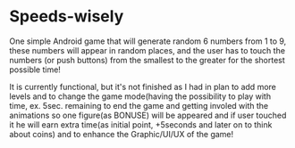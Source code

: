 # Speeds-wisely
One simple Android game that will generate random 6 numbers from 1 to 9, these numbers will appear in random places, and the user has to touch the numbers (or push buttons) from the smallest to the greater for the shortest possible time!

It is currently functional, but it's not finished as I had in plan to add more levels and to change the game mode(having the possibility to play with time, ex. 5sec. remaining to end the game and getting involed with the animations so one figure(as BONUSE) will be appeared and if user touched it he will earn extra time(as initial point, +5seconds and later on to think about coins) and to enhance the Graphic/UI/UX of the game!
